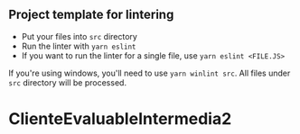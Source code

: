 ## Project template for lintering
- Put your files into `src` directory
- Run the linter with `yarn eslint`
- If you want to run the linter for a single file, use `yarn eslint <FILE.JS>`

If you're using windows, you'll need to use `yarn winlint src`. All files under `src` directory will be processed.
# ClienteEvaluableIntermedia2
